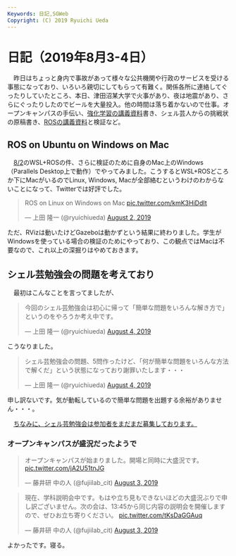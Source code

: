 ```yaml
---
Keywords: 日記,SGWeb
Copyright: (C) 2019 Ryuichi Ueda
---
```


# 日記（2019年8月3-4日）

　昨日はちょっと身内で事故があって様々な公共機関や行政のサービスを受ける事態になっており、いろいろ親切にしてもらって有難く。関係各所に連絡してぐったりしていたところ、本日、津田沼某大学で火事があり、夜は地震があり、さらにぐったりしたのでビールを大量投入。他の時間は落ち着かないので仕事。オープンキャンパスの手伝い、[強化学習の講義資料](https://ryuichiueda.github.io/LNPR_SLIDES/slides/chap11_60min.html#/)書き、シェル芸人からの挑戦状の原稿書き、[ROSの講義資料](https://ryuichiueda.github.io/manipulator_practice_b3/lesson1.html#/)と検証など。


## ROS on Ubuntu on Windows on Mac

　[8/2](/?post=20190802)のWSL+ROSの件、さらに検証のために自身のMac上のWindows（Parallels Desktop上で動作）でやってみました。こうするとWSL+ROSどころか下にMacがいるのでLinux, Windows, Macが全部絡むというわけのわからないことになって、Twitterでは好評でした。

<blockquote class="twitter-tweet" data-partner="tweetdeck"><p lang="en" dir="ltr">ROS on Linux on Windows on Mac <a href="https://t.co/kmK3HiDdIt">pic.twitter.com/kmK3HiDdIt</a></p>&mdash; 上田 隆一 (@ryuichiueda) <a href="https://twitter.com/ryuichiueda/status/1157438166627831810?ref_src=twsrc%5Etfw">August 2, 2019</a></blockquote>
<script async src="https://platform.twitter.com/widgets.js" charset="utf-8"></script>

ただ、RVizは動いたけどGazeboは動かずという結果に終わりました。学生がWindowsを使っている場合の検証のためにやっており、この観点ではMacは不要なので、これ以上の深掘りはやめておきます。

## シェル芸勉強会の問題を考えており

　最初はこんなことを言ってましたが、

<blockquote class="twitter-tweet" data-partner="tweetdeck"><p lang="ja" dir="ltr">今回のシェル芸勉強会は初心に帰って「簡単な問題をいろんな解き方で」というのをやろうか考え中です。</p>&mdash; 上田 隆一 (@ryuichiueda) <a href="https://twitter.com/ryuichiueda/status/1157811244532826112?ref_src=twsrc%5Etfw">August 4, 2019</a></blockquote>
<script async src="https://platform.twitter.com/widgets.js" charset="utf-8"></script>

こうなりました。

<blockquote class="twitter-tweet" data-partner="tweetdeck"><p lang="ja" dir="ltr">シェル芸勉強会の問題、5問作ったけど、「何が簡単な問題をいろんな方法で解くだ」という状態になっており謝罪いたします・・・</p>&mdash; 上田 隆一 (@ryuichiueda) <a href="https://twitter.com/ryuichiueda/status/1157860445752946688?ref_src=twsrc%5Etfw">August 4, 2019</a></blockquote>
<script async src="https://platform.twitter.com/widgets.js" charset="utf-8"></script>


申し訳ないです。気が動転しているので簡単な問題を出題する余裕がありません・・・。

　[ちなみに、シェル芸勉強会は参加者をまだまだ募集しております。](/?post=shellgei_43_cfp)

### オープンキャンパスが盛況だったようで

<blockquote class="twitter-tweet"><p lang="ja" dir="ltr">オープンキャンパスが始まりました。開場と同時に大盛況です。 <a href="https://t.co/jA2U51tnJG">pic.twitter.com/jA2U51tnJG</a></p>&mdash; 藤井研 中の人 (@fujiilab_cit) <a href="https://twitter.com/fujiilab_cit/status/1157465393180446721?ref_src=twsrc%5Etfw">August 3, 2019</a></blockquote> <script async src="https://platform.twitter.com/widgets.js" charset="utf-8"></script>

<blockquote class="twitter-tweet"><p lang="ja" dir="ltr">現在、学科説明会中です。もはや立ち見もできないほどの大盛況ぶりで申し訳ございません。次の会は、13:45から同じ内容の説明会を開催しますので、ぜひお立ち寄りください。 <a href="https://t.co/tKsDaGGAuq">pic.twitter.com/tKsDaGGAuq</a></p>&mdash; 藤井研 中の人 (@fujiilab_cit) <a href="https://twitter.com/fujiilab_cit/status/1157482412391063553?ref_src=twsrc%5Etfw">August 3, 2019</a></blockquote> <script async src="https://platform.twitter.com/widgets.js" charset="utf-8"></script>

よかったです。寝る。
